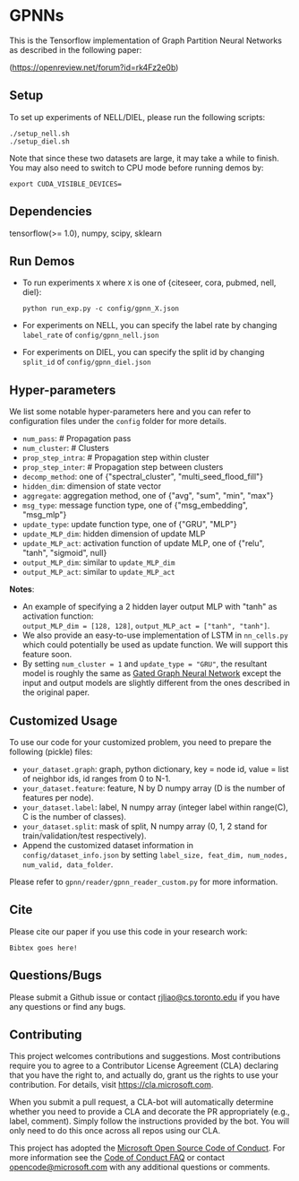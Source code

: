 # GPNNs
This is the Tensorflow implementation of Graph Partition Neural Networks as described in the following paper:

(https://openreview.net/forum?id=rk4Fz2e0b)


## Setup
To set up experiments of NELL/DIEL, please run the following scripts:
```
./setup_nell.sh
./setup_diel.sh
``` 
Note that since these two datasets are large, it may take a while to finish.
You may also need to switch to CPU mode before running demos by:
```
export CUDA_VISIBLE_DEVICES=
```


## Dependencies
tensorflow(>= 1.0), numpy, scipy, sklearn


## Run Demos
* To run experiments ```X``` where ```X``` is one of {citeseer, cora, pubmed, nell, diel}:

   ```python run_exp.py -c config/gpnn_X.json```

* For experiments on NELL, you can specify the label rate by changing ```label_rate```	of ```config/gpnn_nell.json```
* For experiments on DIEL, you can specify the split id by changing ```split_id```	of ```config/gpnn_diel.json```
	

## Hyper-parameters
We list some notable hyper-parameters here and you can refer to configuration files under the ```config``` folder for more details.
* ```num_pass```: # Propagation pass
* ```num_cluster```: # Clusters
* ```prop_step_intra```: # Propagation step within cluster
* ```prop_step_inter```: # Propagation step between clusters
* ```decomp_method```: one of {"spectral_cluster", "multi_seed_flood_fill"}
* ```hidden_dim```: dimension of state vector
* ```aggregate```: aggregation method, one of {"avg", "sum", "min", "max"}
* ```msg_type```: message function type, one of {"msg_embedding", "msg_mlp"}
* ```update_type```: update function type, one of {"GRU", "MLP"}
* ```update_MLP_dim```: hidden dimension of update MLP
* ```update_MLP_act```: activation function of update MLP, one of {"relu", "tanh", "sigmoid", null}
* ```output_MLP_dim```: similar to ```update_MLP_dim```
* ```output_MLP_act```: similar to ```update_MLP_act```

**Notes**:
* An example of specifying a 2 hidden layer output MLP with "tanh" as activation function:  
   ```output_MLP_dim = [128, 128]```, ```output_MLP_act = ["tanh", "tanh"]```.
* We also provide an easy-to-use implementation of LSTM in ```nn_cells.py``` which could potentially be used as update function. We will support this feature soon.
* By setting ```num_cluster = 1``` and ```update_type = "GRU"```, the resultant model is roughly the same as [Gated Graph Neural Network](https://arxiv.org/abs/1511.05493) except the input and output models are slightly different from the ones described in the original paper.


## Customized Usage
To use our code for your customized problem, you need to prepare the following (pickle) files:
* ```your_dataset.graph```: graph, python dictionary, key = node id, value = list of neighbor ids, id ranges from 0 to N-1.
* ```your_dataset.feature```: feature, N by D numpy array (D is the number of features per node).
* ```your_dataset.label```: label, N numpy array (integer label within range(C), C is the number of classes).
* ```your_dataset.split```: mask of split, N numpy array (0, 1, 2 stand for train/validation/test respectively).
* Append the customized dataset information in ```config/dataset_info.json``` by setting ```label_size, feat_dim, num_nodes, num_valid, data_folder```.  

Please refer to ```gpnn/reader/gpnn_reader_custom.py``` for more information.


## Cite
Please cite our paper if you use this code in your research work:
```
Bibtex goes here!
```


## Questions/Bugs
Please submit a Github issue or contact rjliao@cs.toronto.edu if you have any questions or find any bugs.


## Contributing

This project welcomes contributions and suggestions.  Most contributions require you to agree to a
Contributor License Agreement (CLA) declaring that you have the right to, and actually do, grant us
the rights to use your contribution. For details, visit https://cla.microsoft.com.

When you submit a pull request, a CLA-bot will automatically determine whether you need to provide
a CLA and decorate the PR appropriately (e.g., label, comment). Simply follow the instructions
provided by the bot. You will only need to do this once across all repos using our CLA.

This project has adopted the [Microsoft Open Source Code of Conduct](https://opensource.microsoft.com/codeofconduct/).
For more information see the [Code of Conduct FAQ](https://opensource.microsoft.com/codeofconduct/faq/) or
contact [opencode@microsoft.com](mailto:opencode@microsoft.com) with any additional questions or comments.
